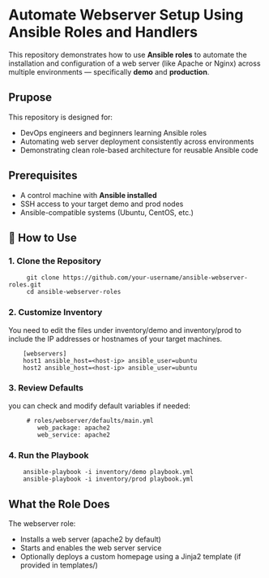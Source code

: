 # Automate Webserver Setup Using Ansible Roles and Handlers

 This repository demonstrates how to use **Ansible roles** to automate the installation and configuration of a web server (like Apache or Nginx) across multiple environments — specifically **demo** and **production**.

## Prupose 
This repository is designed for:

- DevOps engineers and beginners learning Ansible roles
- Automating web server deployment consistently across environments
- Demonstrating clean role-based architecture for reusable Ansible code

## Prerequisites

- A control machine with **Ansible installed**
- SSH access to your target demo and prod nodes
- Ansible-compatible systems (Ubuntu, CentOS, etc.)

## 🚀 How to Use

### 1. Clone the Repository

         git clone https://github.com/your-username/ansible-webserver-roles.git
         cd ansible-webserver-roles

### 2. Customize Inventory

You need to edit the files under inventory/demo and inventory/prod to include the IP addresses or hostnames of your target machines.

        [webservers]
        host1 ansible_host=<host-ip> ansible_user=ubuntu
        host2 ansible_host=<host-ip> ansible_user=ubuntu

### 3.  Review Defaults
 
 you can check and modify default variables if needed:

         # roles/webserver/defaults/main.yml
            web_package: apache2
            web_service: apache2

### 4.  Run the Playbook

        ansible-playbook -i inventory/demo playbook.yml
        ansible-playbook -i inventory/prod playbook.yml

##  What the Role Does
The webserver role:

- Installs a web server (apache2 by default)
- Starts and enables the web server service
- Optionally deploys a custom homepage using a Jinja2 template (if provided in templates/)